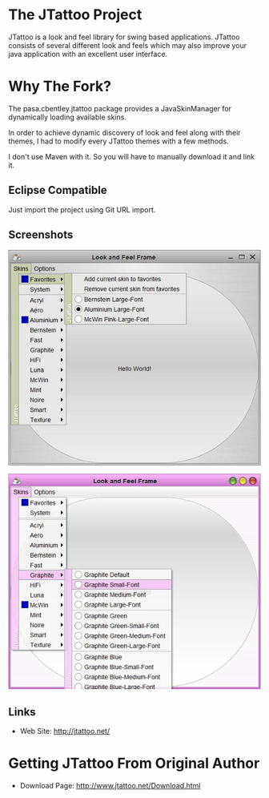 # The JTattoo Project

JTattoo is a look and feel library for swing based applications. JTattoo consists of several different look and feels which may also improve your java application with an excellent user interface.

# Why The Fork? 

The pasa.cbentley.jtattoo package provides a JavaSkinManager for dynamically loading available skins.

In order to achieve dynamic discovery of look and feel along with their themes, I had to modify every JTattoo themes with a few methods.

I don't use Maven with it. So you will have to manually download it and link it.

## Eclipse Compatible

Just import the project using Git URL import.

## Screenshots

 ![pasa_jtattoo_ss1.jpg](/res/pasa_jtattoo_ss1.jpg)

 ![pasa_jtattoo_ss2.jpg](/res/pasa_jtattoo_ss2.jpg)

## Links

- Web Site: http://jtattoo.net/

# Getting JTattoo From Original Author

- Download Page: http://www.jtattoo.net/Download.html


